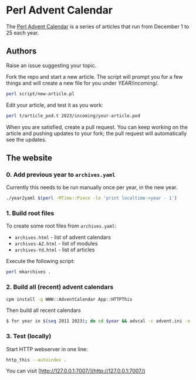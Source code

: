 # Perl Advent Calendar

The [Perl Advent Calendar](https://perladvent.org) is a series of
articles that run from December 1 to 25 each year.

## Authors

Raise an issue suggesting your topic.

Fork the repo and start a new article. The script will prompt you
for a few things and will create a new file for you under *YEAR*/incoming/.

```bash
perl script/new-article.pl
```

Edit your article, and test it as you work:

```bash
perl t/article_pod.t 2023/incoming/your-article.pod
```

When you are satisfied, create a pull request. You can keep working
on the article and pushing updates to your fork; the pull request
will automatically see the updates.

## The website

### 0. Add previous year to `archives.yaml`

Currently this needs to be run manually once per year, in the new year.

```bash
./year2yaml $(perl -MTime::Piece -le 'print localtime->year - 1') 
```

### 1. Build root files

To create some root files from `archives.yaml`:

- `archives.html` - list of advent calendars
- `archives-AZ.html` - list of modules
- `archives-Yd.html` - list of articles

Execute the following script:

```bash
perl mkarchives .
```

### 2. Build all (recent) advent calendars

```bash
cpm install -g WWW::AdventCalendar App::HTTPThis
```

Then build all recent calendars

```bash
$ for year in $(seq 2011 2023); do cd $year && advcal -c advent.ini -o `pwd` && cd ..; done
```

### 3. Test (locally)

Start HTTP webserver in one line:

```bash
http_this --autoindex .
```

You can visit [http://127.0.0.1:7007/](http://127.0.0.1:7007/)
